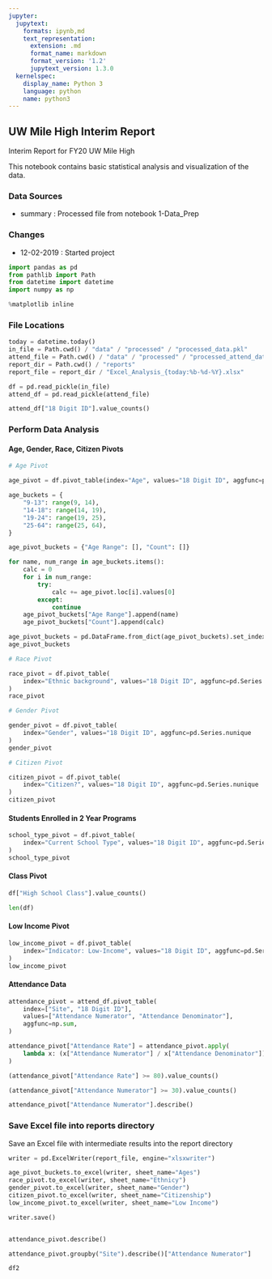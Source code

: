 ```yaml
---
jupyter:
  jupytext:
    formats: ipynb,md
    text_representation:
      extension: .md
      format_name: markdown
      format_version: '1.2'
      jupytext_version: 1.3.0
  kernelspec:
    display_name: Python 3
    language: python
    name: python3
---
```


## UW Mile High Interim Report

Interim Report for FY20 UW Mile High

This notebook contains basic statistical analysis and visualization of the data.

### Data Sources
- summary : Processed file from notebook 1-Data_Prep

### Changes
- 12-02-2019 : Started project

```python
import pandas as pd
from pathlib import Path
from datetime import datetime
import numpy as np
```

```python
%matplotlib inline
```

### File Locations

```python
today = datetime.today()
in_file = Path.cwd() / "data" / "processed" / "processed_data.pkl"
attend_file = Path.cwd() / "data" / "processed" / "processed_attend_data.pkl"
report_dir = Path.cwd() / "reports"
report_file = report_dir / "Excel_Analysis_{today:%b-%d-%Y}.xlsx"
```

```python
df = pd.read_pickle(in_file)
attend_df = pd.read_pickle(attend_file)
```

```python
attend_df["18 Digit ID"].value_counts()
```

### Perform Data Analysis

<!-- #region heading_collapsed=true -->
#### Age, Gender, Race, Citizen Pivots
<!-- #endregion -->

```python hidden=true
# Age Pivot

age_pivot = df.pivot_table(index="Age", values="18 Digit ID", aggfunc=pd.Series.nunique)

age_buckets = {
    "9-13": range(9, 14),
    "14-18": range(14, 19),
    "19-24": range(19, 25),
    "25-64": range(25, 64),
}

age_pivot_buckets = {"Age Range": [], "Count": []}

for name, num_range in age_buckets.items():
    calc = 0
    for i in num_range:
        try:
            calc += age_pivot.loc[i].values[0]
        except:
            continue
    age_pivot_buckets["Age Range"].append(name)
    age_pivot_buckets["Count"].append(calc)
```


```python hidden=true
age_pivot_buckets = pd.DataFrame.from_dict(age_pivot_buckets).set_index("Age Range")
age_pivot_buckets
```

```python hidden=true
# Race Pivot

race_pivot = df.pivot_table(
    index="Ethnic background", values="18 Digit ID", aggfunc=pd.Series.nunique
)
race_pivot
```

```python hidden=true
# Gender Pivot

gender_pivot = df.pivot_table(
    index="Gender", values="18 Digit ID", aggfunc=pd.Series.nunique
)
gender_pivot
```

```python hidden=true
# Citizen Pivot

citizen_pivot = df.pivot_table(
    index="Citizen?", values="18 Digit ID", aggfunc=pd.Series.nunique
)
citizen_pivot
```

#### Students Enrolled in 2 Year Programs

```python
school_type_pivot = df.pivot_table(
    index="Current School Type", values="18 Digit ID", aggfunc=pd.Series.nunique
)
school_type_pivot
```

#### Class Pivot

```python
df["High School Class"].value_counts()
```

```python
len(df)
```

#### Low Income Pivot

```python
low_income_pivot = df.pivot_table(
    index="Indicator: Low-Income", values="18 Digit ID", aggfunc=pd.Series.nunique
)
low_income_pivot
```

#### Attendance Data

```python
attendance_pivot = attend_df.pivot_table(
    index=["Site", "18 Digit ID"],
    values=["Attendance Numerator", "Attendance Denominator"],
    aggfunc=np.sum,
)
```


```python
attendance_pivot["Attendance Rate"] = attendance_pivot.apply(
    lambda x: (x["Attendance Numerator"] / x["Attendance Denominator"]) * 100, axis=1
)
```


```python
(attendance_pivot["Attendance Rate"] >= 80).value_counts()
```

```python
(attendance_pivot["Attendance Numerator"] >= 30).value_counts()
```

```python
attendance_pivot["Attendance Numerator"].describe()
```

### Save Excel file into reports directory

Save an Excel file with intermediate results into the report directory

```python
writer = pd.ExcelWriter(report_file, engine="xlsxwriter")
```

```python
age_pivot_buckets.to_excel(writer, sheet_name="Ages")
race_pivot.to_excel(writer, sheet_name="Ethnicy")
gender_pivot.to_excel(writer, sheet_name="Gender")
citizen_pivot.to_excel(writer, sheet_name="Citizenship")
low_income_pivot.to_excel(writer, sheet_name="Low Income")
```

```python
writer.save()
```

```python

```

```python
attendance_pivot.describe()
```

```python
attendance_pivot.groupby("Site").describe()["Attendance Numerator"]
```

```python
df2
```

```python

```

